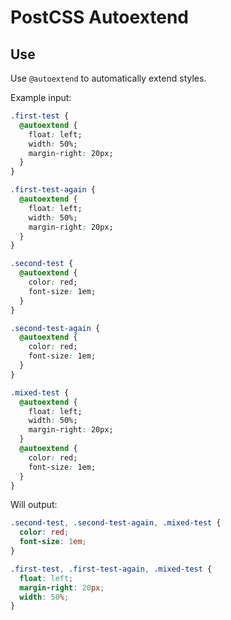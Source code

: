 # PostCSS Autoextend

## Use

Use `@autoextend` to automatically extend styles.

Example input:

```css
.first-test {
  @autoextend {
    float: left;
    width: 50%;
    margin-right: 20px;
  }
}

.first-test-again {
  @autoextend {
    float: left;
    width: 50%;
    margin-right: 20px;
  }
}

.second-test {
  @autoextend {
    color: red;
    font-size: 1em;
  }
}

.second-test-again {
  @autoextend {
    color: red;
    font-size: 1em;
  }
}

.mixed-test {
  @autoextend {
    float: left;
    width: 50%;
    margin-right: 20px;
  }
  @autoextend {
    color: red;
    font-size: 1em;
  }
}
```

Will output:

```css
.second-test, .second-test-again, .mixed-test {
  color: red;
  font-size: 1em;
}

.first-test, .first-test-again, .mixed-test {
  float: left;
  margin-right: 20px;
  width: 50%;
}
```
